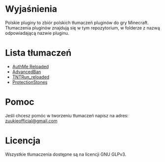 # Wyjaśnienia
Polskie pluginy to zbiór polskich tłumaczeń pluginów do gry Minecraft. Tłumaczenia pluginów znajdują się w tym repozytorium, w folderze z nazwą odpowiadającą nazwie pluginu.


# Lista tłumaczeń
- [AuthMe Reloaded](https://github.com/zuukie/PolskiePluginy/tree/main/Tłumaczenia/AuthMe%20Reloaded)
- [AdvancedBan](https://github.com/zuukie/PolskiePluginy/tree/main/Tłumaczenia/AdvancedBan)
- [TNTRun_reloaded](https://github.com/zuukie/PolskiePluginy/tree/main/Tłumaczenia/TNTRun_reloaded)
- [ProtectionStones](https://github.com/zuukie/PolskiePluginy/tree/main/Tłumaczenia/ProtectionStones)

# Pomoc
Jeśli chcesz pomóc w tworzeniu tłumaczeń napisz na adres: zuukieofficial@gmail.com


# Licencja
Wszystkie tłumaczenia dostępne są na licencji GNU GLPv3.
